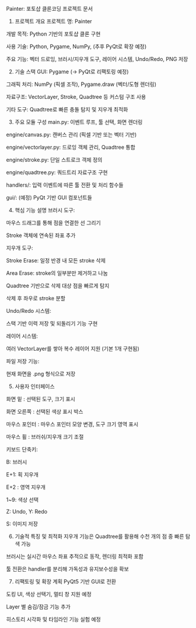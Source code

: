 Painter: 포토샵 클론코딩 프로젝트 문서

1. 프로젝트 개요
프로젝트 명: Painter

개발 목적: Python 기반의 포토샵 클론 구현

사용 기술: Python, Pygame, NumPy, (추후 PyQt로 확장 예정)

주요 기능: 벡터 드로잉, 브러시/지우개 도구, 레이어 시스템, Undo/Redo, PNG 저장

2. 기술 스택
GUI: Pygame (→ PyQt로 리팩토링 예정)

그래픽 처리: NumPy (픽셀 조작), Pygame.draw (벡터/도형 렌더링)

자료구조: VectorLayer, Stroke, Quadtree 등 커스텀 구조 사용

기타 도구: Quadtree로 빠른 충돌 탐지 및 지우개 최적화

3. 주요 모듈 구성
main.py: 이벤트 루프, 툴 선택, 화면 렌더링

engine/canvas.py: 캔버스 관리 (픽셀 기반 또는 벡터 기반)

engine/vectorlayer.py: 드로잉 객체 관리, Quadtree 통합

engine/stroke.py: 단일 스트로크 객체 정의

engine/quadtree.py: 쿼드트리 자료구조 구현

handlers/: 입력 이벤트에 따른 툴 전환 및 처리 함수들

gui/: (예정) PyQt 기반 GUI 컴포넌트들

4. 핵심 기능 설명
브러시 도구:

마우스 드래그를 통해 점을 연결한 선 그리기

Stroke 객체에 연속된 좌표 추가

지우개 도구:

Stroke Erase: 일정 반경 내 모든 stroke 삭제

Area Erase: stroke의 일부분만 제거하고 나눔

Quadtree 기반으로 삭제 대상 점을 빠르게 탐지

삭제 후 좌우로 stroke 분할

Undo/Redo 시스템:

스택 기반 이력 저장 및 되돌리기 기능 구현

레이어 시스템:

여러 VectorLayer를 쌓아 복수 레이어 지원 (기본 1개 구현됨)

파일 저장 기능:

현재 화면을 .png 형식으로 저장

5. 사용자 인터페이스

화면 밑 : 선택된 도구, 크기 표시

화면 오른쪽 : 선택된 색상 표시 박스

마우스 포인터 : 마우스 포인터 모양 변경, 도구 크기 영역 표시

마우스 휠 : 브러쉬/지우개 크기 조절

키보드 단축키:

B: 브러시

E+1: 획 지우개

E+2 : 영역 지우개

1~9: 색상 선택

Z: Undo, Y: Redo

S: 이미지 저장

6. 기술적 특징 및 최적화
지우개 기능은 Quadtree를 활용해 수천 개의 점 중 빠른 탐색 가능

브러시는 실시간 마우스 좌표 추적으로 동작, 렌더링 최적화 포함

툴 전환은 handler를 분리해 가독성과 유지보수성을 확보

7. 리팩토링 및 확장 계획
PyQt5 기반 GUI로 전환

도킹 UI, 색상 선택기, 멀티 창 지원 예정

Layer 별 숨김/잠금 기능 추가

히스토리 시각화 및 타임라인 기능 실험 예정